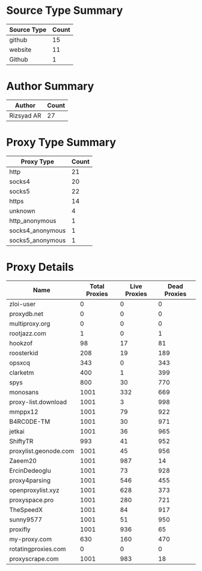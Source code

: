 # Source Type Summary

| Source Type | Count |
|-------------|-------|
| github | 15 |
| website | 11 |
| Github | 1 |


# Author Summary

| Author | Count |
|--------|-------|
| Rizsyad AR | 27 |


# Proxy Type Summary

| Proxy Type | Count |
|------------|-------|
| http | 21 |
| socks4 | 20 |
| socks5 | 22 |
| https | 14 |
| unknown | 4 |
| http_anonymous | 1 |
| socks4_anonymous | 1 |
| socks5_anonymous | 1 |


# Proxy Details

| Name | Total Proxies | Live Proxies | Dead Proxies |
|------|---------------|--------------|---------------|
| zloi-user | 0 | 0 | 0 |
| proxydb.net | 0 | 0 | 0 |
| multiproxy.org | 0 | 0 | 0 |
| rootjazz.com | 1 | 0 | 1 |
| hookzof | 98 | 17 | 81 |
| roosterkid | 208 | 19 | 189 |
| opsxcq | 343 | 0 | 343 |
| clarketm | 400 | 1 | 399 |
| spys | 800 | 30 | 770 |
| monosans | 1001 | 332 | 669 |
| proxy-list.download | 1001 | 3 | 998 |
| mmppx12 | 1001 | 79 | 922 |
| B4RC0DE-TM | 1001 | 30 | 971 |
| jetkai | 1001 | 36 | 965 |
| ShiftyTR | 993 | 41 | 952 |
| proxylist.geonode.com | 1001 | 45 | 956 |
| Zaeem20 | 1001 | 987 | 14 |
| ErcinDedeoglu | 1001 | 73 | 928 |
| proxy4parsing | 1001 | 546 | 455 |
| openproxylist.xyz | 1001 | 628 | 373 |
| proxyspace.pro | 1001 | 280 | 721 |
| TheSpeedX | 1001 | 84 | 917 |
| sunny9577 | 1001 | 51 | 950 |
| proxifly | 1001 | 936 | 65 |
| my-proxy.com | 630 | 160 | 470 |
| rotatingproxies.com | 0 | 0 | 0 |
| proxyscrape.com | 1001 | 983 | 18 |
